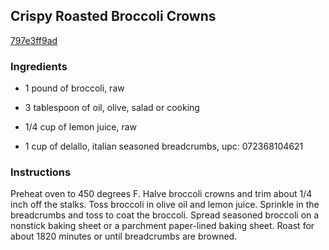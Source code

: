 ## Crispy Roasted Broccoli Crowns

[797e3ff9ad](http://tastykitchen.com/recipes/sidedishes/crispy-roasted-broccoli-crowns/)

### Ingredients

 - 1 pound of broccoli, raw

 - 3 tablespoon of oil, olive, salad or cooking

 - 1/4 cup of lemon juice, raw

 - 1 cup of delallo, italian seasoned breadcrumbs, upc: 072368104621

### Instructions

Preheat oven to 450 degrees F. Halve broccoli crowns and trim about 1/4 inch off the stalks. Toss broccoli in olive oil and lemon juice. Sprinkle in the breadcrumbs and toss to coat the broccoli. Spread seasoned broccoli on a nonstick baking sheet or a parchment paper-lined baking sheet. Roast for about 1820 minutes or until breadcrumbs are browned.